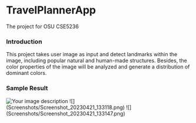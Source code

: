 # TravelPlannerApp
The project for OSU CSE5236

### Introduction
This project takes user image as input and detect landmarks within the image, including popular natural and human-made structures. Besides, the color properties of the image will be analyzed and generate a distribution of dominant colors.

### Sample Result
<img src="https://your-image-url-here.jpg](https://github.com/YytRecg/TravelPlannerApp/blob/main/Screenshots/Screenshot_20230421_133002.png" alt="Your image description" width="400"/>
![](Screenshots/Screenshot_20230421_133118.png)
![](Screenshots/Screenshot_20230421_133147.png)
